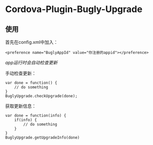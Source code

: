 # Cordova-Plugin-Bugly-Upgrade

## 使用

首先在config.xml中加入：

```
<preference name="BuglyAppId" value="你注册的appid"></preference>
```

_app运行时会自动检查更新_

手动检查更新：

```
var done = function() {
    // do something
}
BuglyUpgrade.checkUpgrade(done);
```

获取更新信息：

```
var done = function(info) {
    if(info) {
        // do something
    }
}
BuglyUpgrade.getUpgradeInfo(done)
```

